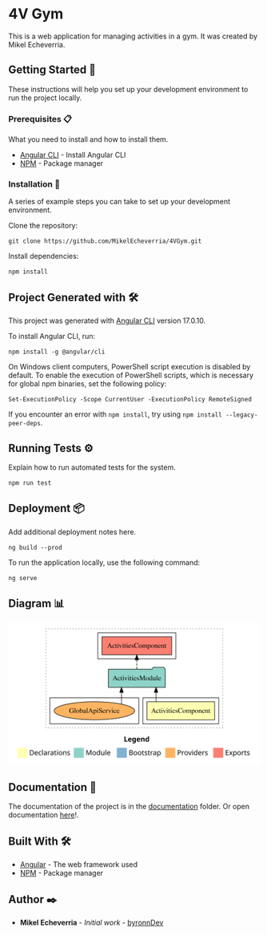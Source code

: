 # 4V Gym

This is a web application for managing activities in a gym. It was created by Mikel Echeverria.

## Getting Started 🚀

These instructions will help you set up your development environment to run the project locally.

### Prerequisites 📋

What you need to install and how to install them.

* [Angular CLI](https://angular.io/guide/setup-local) - Install Angular CLI
* [NPM](https://www.npmjs.com/) - Package manager

### Installation 🔧

A series of example steps you can take to set up your development environment.

Clone the repository:

```shell
git clone https://github.com/MikelEcheverria/4VGym.git
```

Install dependencies:

```shell
npm install
```

## Project Generated with 🛠️

This project was generated with [Angular CLI](https://github.com/angular/angular-cli) version 17.0.10.

To install Angular CLI, run:

```shell
npm install -g @angular/cli
```

On Windows client computers, PowerShell script execution is disabled by default. To enable the execution of
PowerShell scripts, which is necessary for global npm binaries, set the following policy:

```shell
Set-ExecutionPolicy -Scope CurrentUser -ExecutionPolicy RemoteSigned
```

If you encounter an error with `npm install`, try using `npm install --legacy-peer-deps`.

## Running Tests ⚙️

Explain how to run automated tests for the system.

```shell
npm run test
```

## Deployment 📦

Add additional deployment notes here.

```shell
ng build --prod
```

To run the application locally, use the following command:

```shell
ng serve
```

## Diagram 📊

![Diagrama de Componentes Angular](documentation/graph/dependencies.svg)

## Documentation 📖

The documentation of the project is in the [documentation](documentation) folder.
Or open documentation [here](https://byronndev.github.io/4V-GYM/documentation/)!.

## Built With 🛠️

* [Angular](https://angular.io/) - The web framework used
* [NPM](https://www.npmjs.com/) - Package manager

## Author ✒️

* **Mikel Echeverria** - *Initial work* - [byronnDev](https://github.com/byronnDev)
